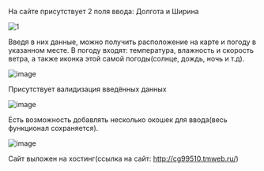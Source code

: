 На сайте присутствует 2 поля ввода: Долгота и Ширина

![1](https://user-images.githubusercontent.com/94864786/199299948-fc4db858-ac0d-4604-b520-e153c9fbf648.PNG)

Введя в них данные, можно получить расположение на карте и погоду в указанном месте. В погоду входят: температура,
влажность и скорость ветра, а также иконка этой самой погоды(солнце, дождь, ночь и т.д).

![image](https://user-images.githubusercontent.com/94864786/199300180-8626c663-1634-481d-8153-d8bbc361ee2f.png)


Присутствует валидизация введённых данных

![image](https://user-images.githubusercontent.com/94864786/199300330-684cf312-5a4a-4948-8374-6d56db0d492f.png)


Есть возможность добавлять несколько окошек для ввода(весь функционал сохраняется).

![image](https://user-images.githubusercontent.com/94864786/199300443-392f42c6-c7b5-4041-85ff-f1733e28b764.png)

Сайт выложен на хостинг(ссылка на сайт: http://cg99510.tmweb.ru/)
